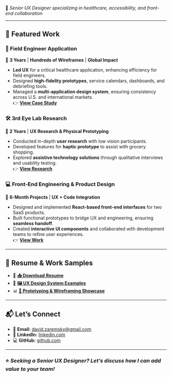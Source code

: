 🚀 *Senior UX Designer specializing in healthcare, accessibility, and front-end collaboration*

---

## **📌 Featured Work**

### **🚧 Field Engineer Application**
📅 **3 Years** | **Hundreds of Wireframes** | **Global Impact**  
- **Led UX** for a critical healthcare application, enhancing efficiency for field engineers.
- Designed **high-fidelity prototypes**, service calendars, dashboards, and debriefing tools.
- Managed a **multi-application design system**, ensuring consistency across U.S. and international markets.  
👉 **[View Case Study](#)**

### **🛠️ 3rd Eye Lab Research**
📅 **2 Years** | **UX Research & Physical Prototyping**  
- Conducted in-depth **user research** with low vision participants.
- Developed features for **haptic prototype** to assist with grocery shopping.
- Explored **assistive technology solutions** through qualitative interviews and usability testing.  
👉 **[View Research](#)**

### **💻 Front-End Engineering & Product Design**
📅 **6-Month Projects** | **UX + Code Integration**  
- Designed and implemented **React-based front-end interfaces** for two SaaS products.
- Built functional prototypes to bridge UX and engineering, ensuring **seamless handoff**.
- Created **interactive UI components** and collaborated with development teams to refine user experiences.  
👉 **[View Work](#)**

---

## **📂 Resume & Work Samples**
- 📄 **[📥 Download Resume](#)**
- 🎨 **[🖼️ UX Design System Examples](#)**
- 📊 **[📌 Prototyping & Wireframing Showcase](#)**

---

## **📬 Let’s Connect**
- 📧 **Email:** [david.zaremsky@gmail.com](mailto:david.zaremsky@gmail.com)
- 🔗 **LinkedIn:** [linkedin.com](
https://www.linkedin.com/in/davidzaremsky)
- 💻 **GitHub:** [github.com](https://github.com/DavidZaremsky/)

---

### ⭐ *Seeking a Senior UX Designer? Let’s discuss how I can add value to your team!*